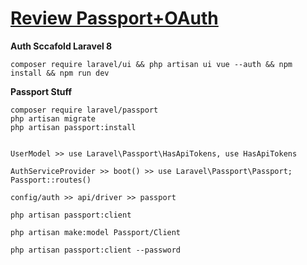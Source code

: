# [Review Passport+OAuth](https://www.youtube.com/watch?v=zVRz9tUxX4E)

**Auth Sccafold Laravel 8**
```
composer require laravel/ui && php artisan ui vue --auth && npm install && npm run dev
```

**Passport Stuff**
```
composer require laravel/passport 
php artisan migrate
php artisan passport:install


UserModel >> use Laravel\Passport\HasApiTokens, use HasApiTokens

AuthServiceProvider >> boot() >> use Laravel\Passport\Passport; Passport::routes()

config/auth >> api/driver >> passport

php artisan passport:client

php artisan make:model Passport/Client

php artisan passport:client --password
```
